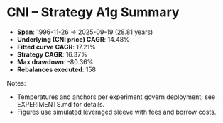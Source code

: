 # CNI – Strategy A1g Summary

- **Span**: 1996-11-26 → 2025-09-19 (28.81 years)
- **Underlying (CNI price) CAGR**: 14.48%
- **Fitted curve CAGR**: 17.21%
- **Strategy CAGR**: 16.37%
- **Max drawdown**: -80.36%
- **Rebalances executed**: 158

Notes:

- Temperatures and anchors per experiment govern deployment; see EXPERIMENTS.md for details.
- Figures use simulated leveraged sleeve with fees and borrow costs.
